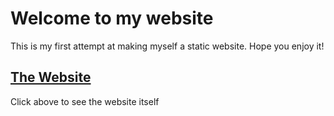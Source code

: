 # Welcome to my website

This is my first attempt at making myself a static website. Hope you enjoy it!

## [The Website](https://zwimer.com/)
Click above to see the website itself
